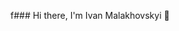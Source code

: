 f### Hi there, I'm Ivan Malakhovskyi 👋

<!--

**Ivan-Malakhovskyi/Ivan-Malakhovskyi** is a ✨ _special_ ✨ repository because its `README.md` (this file) appears on your GitHub profile.

Every day, I make it a point to learn something new. Whether it's a new skill, a new language, or just some trivia, I believe that learning something new every day keeps me sharp and engaged with the world around me. 
Here are some ideas to get you started:

- 🔭 I’m currently working on ...
- 🌱 I’m currently learning ...
- 👯 I’m looking to collaborate on ...
- 🤔 I’m looking for help with ...
- 💬 Ask me about ...
- 📫 How to reach me: ...
- 😄 Pronouns: ...
- ⚡ Fun fact: ...
-->
